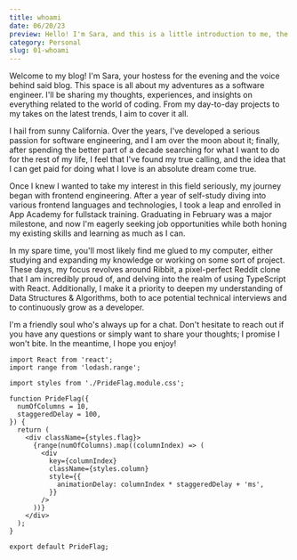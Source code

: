 ```yaml
---
title: whoami
date: 06/20/23
preview: Hello! I'm Sara, and this is a little introduction to me, the author of this here blog.
category: Personal
slug: 01-whoami
---
```


Welcome to my blog! I'm Sara, your hostess for the evening and the voice behind said blog. This space is all about my adventures as a software engineer. I'll be sharing my thoughts, experiences, and insights on everything related to the world of coding. From my day-to-day projects to my takes on the latest trends, I aim to cover it all.

I hail from sunny California. Over the years, I've developed a serious passion for software engineering, and I am over the moon about it; finally, after spending the better part of a decade searching for what I want to do for the rest of my life, I feel that I've found my true calling, and the idea that I can get paid for doing what I love is an absolute dream come true.

Once I knew I wanted to take my interest in this field seriously, my journey began with frontend engineering. After a year of self-study diving into various frontend languages and technologies, I took a leap and enrolled in App Academy for fullstack training. Graduating in February was a major milestone, and now I'm eagerly seeking job opportunities while both honing my existing skills and learning as much as I can.

In my spare time, you'll most likely find me glued to my computer, either studying and expanding my knowledge or working on some sort of project. These days, my focus revolves around Ribbit, a pixel-perfect Reddit clone that I am incredibly proud of, and delving into the realm of using TypeScript with React. Additionally, I make it a priority to deepen my understanding of Data Structures & Algorithms, both to ace potential technical interviews and to continuously grow as a developer.

I'm a friendly soul who's always up for a chat. Don't hesitate to reach out if you have any questions or simply want to share your thoughts; I promise I won't bite. In the meantime, I hope you enjoy!

```
import React from 'react';
import range from 'lodash.range';

import styles from './PrideFlag.module.css';

function PrideFlag({
  numOfColumns = 10,
  staggeredDelay = 100,
}) {
  return (
    <div className={styles.flag}>
      {range(numOfColumns).map((columnIndex) => (
        <div
          key={columnIndex}
          className={styles.column}
          style={{
            animationDelay: columnIndex * staggeredDelay + 'ms',
          }}
        />
      ))}
    </div>
  );
}

export default PrideFlag;
```
